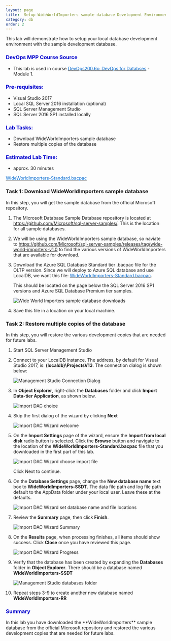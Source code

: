 ```yaml
---
layout: page
title:  Setup WideWorldImporters sample database Development Environment
category: db
order: 2
---
```



This lab will demonstrate how to setup your local database development environment with the sample development database.

<h3><span style="color: #0000CD;">DevOps MPP Course Source </span></h3>

- This lab is used in course <a href="https://www.edx.org/course/devops-databases-microsoft-devops200-6x-0" target="_blank"><span style="color: #0066cc;" color="#0066cc">DevOps200.6x: DevOps for Databses</span></a> - Module 1.



<h3><span style="color: #0000CD;">Pre-requisites:</span></h3>

- Visual Studio 2017
- Local SQL Server 2016 installation (optional)
- SQL Server Management Studio
- SQL Server 2016 SP1 installed locally

<h3><span style="color: #0000CD;"> Lab Tasks: </span></h3>

- Download WideWorldImporters sample database
- Restore multiple copies of the database 


<h3><span style="color: #0000CD;">Estimated Lab Time:</span></h3>

- approx. 30 minutes  



<a href="https://github.com/Microsoft/sql-server-samples/releases/download/wide-world-importers-v1.0/WideWorldImporters-Standard.bacpac" target="_blank"><span style="color: #0066cc;" color="#0066cc">WideWorldImporters-Standard.bacpac</span></a>



### Task 1: Download WideWorldImporters sample database

In this step, you will get the sample database from the official Microsoft repository.

1. The Microsoft Database Sample Database repository is located at <a href="https://github.com/Microsoft/sql-server-samples/" target="_blank"><span style="color: #0066cc;" color="#0066cc">https://github.com/Microsoft/sql-server-samples/</span></a>. This is the location for all sample databases. 

2. We will be using the WideWorldImporters sample database, so naviate to <a href="https://github.com/Microsoft/sql-server-samples/releases/tag/wide-world-importers-v1.0" target="_blank"><span style="color: #0066cc;" color="#0066cc">https://github.com/Microsoft/sql-server-samples/releases/tag/wide-world-importers-v1.0</span></a> to find the various versions of WideWorldImporters that are available for download.

3. Download the Azure SQL Database Standard tier .bacpac file for the OLTP version. Since we will deploy to Azure SQL database and use LocalDB, we want this file: <a href="https://github.com/Microsoft/sql-server-samples/releases/download/wide-world-importers-v1.0/WideWorldImporters-Standard.bacpac" target="_blank"><span style="color: #0066cc;" color="#0066cc">WideWorldImporters-Standard.bacpac</span></a>.

    This should be located on the page below the SQL Server 2016 SP1 versions and Azure SQL Database Premium tier samples.

    ![Wide World Importers sample database downloads](../assets/setupwwisampledb-jan2018\Lab_1.1_Image1.jpg)

4. Save this file in a location on your local machine.

### Task 2: Restore multiple copies of the database

In this step, you will restore the various development copies that are needed for future labs.

1. Start SQL Server Management Studio

2. Connect to your LocalDB instance. The address, by default for Visual Studio 2017, is: **(localdb)\ProjectsV13**. The connection dialog is shown below:

    ![Management Studio Connection Dialog](../assets/setupwwisampledb-jan2018\Lab_1.1_Image2_GL.jpg)

3. In **Object Explorer**, right-click the **Databases** folder and click **Import Data-tier Application**, as shown below.

    ![Import DAC choice](../assets/setupwwisampledb-jan2018\Lab_1.1_Image3_GL.jpg)

4. Skip the first dialog of the wizard by clicking **Next**

    ![Import DAC Wizard welcome](../assets/setupwwisampledb-jan2018\Lab_1.1_Image4.jpg)

5. On the **Import Settings** page of the wizard, ensure the **Import from local disk** radio button is selected. Click the **Browse** button and navigate to the location of the **WideWorldImporters-Standard.bacpac** file that you downloaded in the first part of this lab.

    ![Import DAC Wizard choose import file](../assets/setupwwisampledb-jan2018\Lab_1.1_Image5_GL.jpg)

    Click Next to continue.

6. On the **Database Settings** page, change the **New database name** text box to **WideWorldImporters-SSDT**. The data file path and log file path default to the AppData folder under your local user. Leave these at the defaults.

    ![Import DAC Wizard set database name and file locations](../assets/setupwwisampledb-jan2018\Lab_1.1_Image6_GL.jpg)

7. Review the **Summary** page, then click **Finish**.

    ![Import DAC Wizard Summary](../assets/setupwwisampledb-jan2018\Lab_1.1_Image7_GL.jpg)

8. On the **Results** page, when processing finishes, all items should show success. Click **Close** once you have reviewed this page.

    ![Import DAC Wizard Progress](../assets/setupwwisampledb-jan2018\Lab_1.1_Image8.jpg)

9. Verify that the database has been created by expanding the **Databases** folder in **Object Explorer**. There should be a database named **WideWorldImporters-SSDT**

    ![Management Studio databases folder](../assets/setupwwisampledb-jan2018\Lab_1.1_Image9_GL.jpg)

10. Repeat steps 3-9 to create another new database named **WideWorldImporters-RR**



<h3><span style="color: #0000CD;"> Summary</span></h3>
In this lab you have downloaded the **WideWorldImporters** sample database from the official Microsoft repository and restored the various development copies that are needed for future labs.

